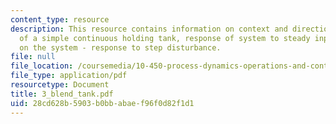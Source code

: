 ```yaml
---
content_type: resource
description: This resource contains information on context and direction, math model
  of a simple continuous holding tank, response of system to steady input, leaning
  on the system - response to step disturbance.
file: null
file_location: /coursemedia/10-450-process-dynamics-operations-and-control-spring-2006/28cd628b5903b0bbabaef96f0d82f1d1_3_blend_tank.pdf
file_type: application/pdf
resourcetype: Document
title: 3_blend_tank.pdf
uid: 28cd628b-5903-b0bb-abae-f96f0d82f1d1
---
```

